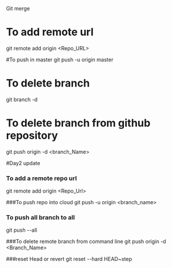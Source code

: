 Git merge

# To add remote url
git remote add origin <Repo_URL>

#To push in master
git push -u origin master

# To delete branch
git branch -d <branchName>

# To delete branch from github repository
git push origin -d <branch_Name>

#Day2 update

### To add a remote repo url
git remote add origin <Repo_Url>

###To push repo into cloud
git push -u origin <branch_name>

### To push all branch to all
git push --all

###To delete remote branch from command line
git push origin -d <Branch_Name>

###reset Head or revert
git reset --hard HEAD~step

